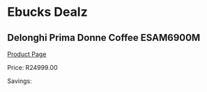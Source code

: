 
# Ebucks Dealz
## Delonghi Prima Donne Coffee ESAM6900M
[Product Page](https://www.ebucks.com/web/shop/productSelected.do?prodId=357812058&catId=704984897)

Price: R24999.00

Savings: 


	